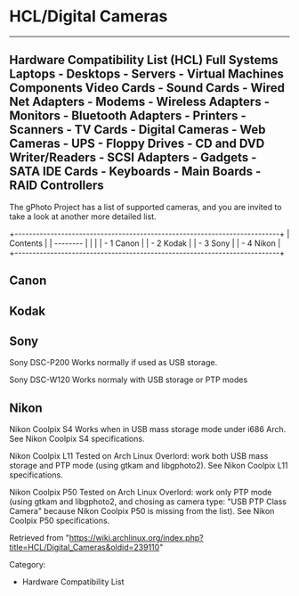 HCL/Digital Cameras
===================

  ------------------------------------------------------------------------------------------------------------------------------------------------------------------------------------------------------------------------------------------------------------------------------------------------------------------------
  Hardware Compatibility List (HCL)
  Full Systems
  Laptops - Desktops - Servers - Virtual Machines
  Components
  Video Cards - Sound Cards - Wired Net Adapters - Modems - Wireless Adapters - Monitors - Bluetooth Adapters - Printers - Scanners - TV Cards - Digital Cameras - Web Cameras - UPS - Floppy Drives - CD and DVD Writer/Readers - SCSI Adapters - Gadgets - SATA IDE Cards - Keyboards - Main Boards - RAID Controllers
  ------------------------------------------------------------------------------------------------------------------------------------------------------------------------------------------------------------------------------------------------------------------------------------------------------------------------

The gPhoto Project has a list of supported cameras, and you are invited
to take a look at another more detailed list.

+--------------------------------------------------------------------------+
| Contents                                                                 |
| --------                                                                 |
|                                                                          |
| -   1 Canon                                                              |
| -   2 Kodak                                                              |
| -   3 Sony                                                               |
| -   4 Nikon                                                              |
+--------------------------------------------------------------------------+

Canon
-----

Kodak
-----

Sony
----

Sony DSC-P200 
    Works normally if used as USB storage.

Sony DSC-W120 
    Works normaly with USB storage or PTP modes

Nikon
-----

Nikon Coolpix S4 
    Works when in USB mass storage mode under i686 Arch.
    See Nikon Coolpix S4 specifications.

Nikon Coolpix L11 
    Tested on Arch Linux Overlord: work both USB mass storage and PTP
    mode (using gtkam and libgphoto2).
    See Nikon Coolpix L11 specifications.

Nikon Coolpix P50 
    Tested on Arch Linux Overlord: work only PTP mode (using gtkam and
    libgphoto2, and chosing as camera type: "USB PTP Class Camera"
    because Nikon Coolpix P50 is missing from the list).
    See Nikon Coolpix P50 specifications.

Retrieved from
"https://wiki.archlinux.org/index.php?title=HCL/Digital_Cameras&oldid=239110"

Category:

-   Hardware Compatibility List
